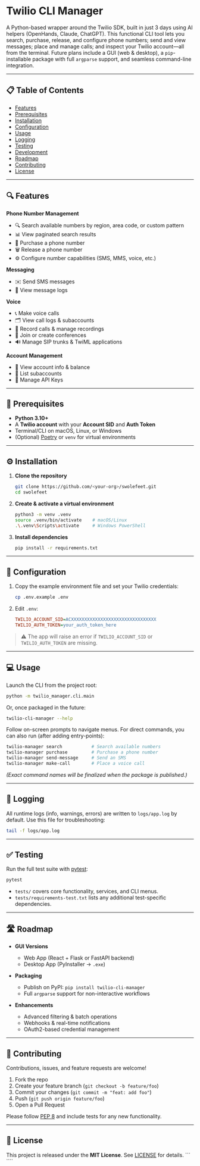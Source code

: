 # Twilio CLI Manager

A Python-based wrapper around the Twilio SDK, built in just 3 days using AI helpers (OpenHands, Claude, ChatGPT). This functional CLI tool lets you search, purchase, release, and configure phone numbers; send and view messages; place and manage calls; and inspect your Twilio account—all from the terminal. Future plans include a GUI (web & desktop), a `pip`-installable package with full `argparse` support, and seamless command-line integration.

---

## 📋 Table of Contents

- [Features](#-features)  
- [Prerequisites](#-prerequisites)  
- [Installation](#-installation)  
- [Configuration](#-configuration)  
- [Usage](#-usage)  
- [Logging](#-logging)  
- [Testing](#-testing)  
- [Development](#-development)  
- [Roadmap](#-roadmap)  
- [Contributing](#-contributing)  
- [License](#-license)  

---

## 🔍 Features

**Phone Number Management**  
- 🔍 Search available numbers by region, area code, or custom pattern  
- 📊 View paginated search results  
- 🛒 Purchase a phone number  
- 🗑 Release a phone number  
- ⚙️ Configure number capabilities (SMS, MMS, voice, etc.)

**Messaging**  
- ✉️ Send SMS messages  
- 📄 View message logs  

**Voice**  
- 📞 Make voice calls  
- 🗂 View call logs & subaccounts  
- 🎤 Record calls & manage recordings  
- 🔗 Join or create conferences  
- 🔊 Manage SIP trunks & TwiML applications  

**Account Management**  
- 👤 View account info & balance  
- 👥 List subaccounts  
- 🔑 Manage API Keys  

---

## 🚀 Prerequisites

- **Python 3.10+**  
- A **Twilio account** with your **Account SID** and **Auth Token**  
- Terminal/CLI on macOS, Linux, or Windows  
- (Optional) [Poetry](https://python-poetry.org/) or `venv` for virtual environments  

---

## ⚙️ Installation

1. **Clone the repository**  
   ```bash
   git clone https://github.com/<your-org>/swolefeet.git
   cd swolefeet
   ```

2. **Create & activate a virtual environment**  
   ```bash
   python3 -m venv .venv
   source .venv/bin/activate    # macOS/Linux
   .\.venv\Scripts\activate     # Windows PowerShell
   ```

3. **Install dependencies**  
   ```bash
   pip install -r requirements.txt
   ```

---

## 🔑 Configuration

1. Copy the example environment file and set your Twilio credentials:  
   ```bash
   cp .env.example .env
   ```
2. Edit `.env`:
   ```ini
   TWILIO_ACCOUNT_SID=ACXXXXXXXXXXXXXXXXXXXXXXXXXXXXXXXX
   TWILIO_AUTH_TOKEN=your_auth_token_here
   ```

> ⚠️ The app will raise an error if `TWILIO_ACCOUNT_SID` or `TWILIO_AUTH_TOKEN` are missing.

---

## 💻 Usage

Launch the CLI from the project root:

```bash
python -m twilio_manager.cli.main
```

Or, once packaged in the future:

```bash
twilio-cli-manager --help
```

Follow on-screen prompts to navigate menus. For direct commands, you can also run (after adding entry-points):

```bash
twilio-manager search           # Search available numbers
twilio-manager purchase         # Purchase a phone number
twilio-manager send-message     # Send an SMS
twilio-manager make-call        # Place a voice call
```

*(Exact command names will be finalized when the package is published.)*

---

## 📝 Logging

All runtime logs (info, warnings, errors) are written to `logs/app.log` by default. Use this file for troubleshooting:

```bash
tail -f logs/app.log
```

---

## ✅ Testing

Run the full test suite with [pytest](https://docs.pytest.org/):

```bash
pytest
```

- `tests/` covers core functionality, services, and CLI menus.  
- `tests/requirements-test.txt` lists any additional test-specific dependencies.

---

## 🛣 Roadmap

- **GUI Versions**  
  - Web App (React + Flask or FastAPI backend)  
  - Desktop App (PyInstaller → `.exe`)

- **Packaging**  
  - Publish on PyPI: `pip install twilio-cli-manager`  
  - Full `argparse` support for non-interactive workflows  

- **Enhancements**  
  - Advanced filtering & batch operations  
  - Webhooks & real-time notifications  
  - OAuth2-based credential management  

---

## 🤝 Contributing

Contributions, issues, and feature requests are welcome!  

1. Fork the repo  
2. Create your feature branch (`git checkout -b feature/foo`)  
3. Commit your changes (`git commit -m "feat: add foo"`)  
4. Push (`git push origin feature/foo`)  
5. Open a Pull Request  

Please follow [PEP 8](https://peps.python.org/pep-0008/) and include tests for any new functionality.

---

## 📄 License

This project is released under the **MIT License**. See [LICENSE](./LICENSE) for details.
``` ````
